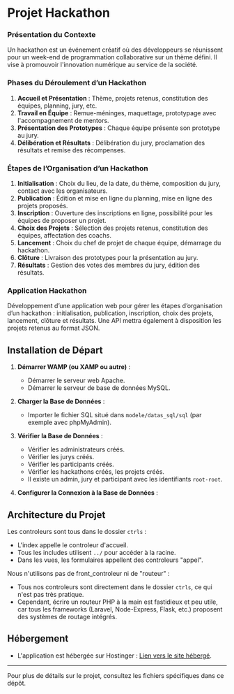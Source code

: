 # Projet Hackathon

### Présentation du Contexte
Un hackathon est un événement créatif où des développeurs se réunissent pour un week-end de programmation collaborative sur un thème défini. Il vise à promouvoir l'innovation numérique au service de la société.

### Phases du Déroulement d’un Hackathon
1. **Accueil et Présentation** : Thème, projets retenus, constitution des équipes, planning, jury, etc.
2. **Travail en Équipe** : Remue-méninges, maquettage, prototypage avec l'accompagnement de mentors.
3. **Présentation des Prototypes** : Chaque équipe présente son prototype au jury.
4. **Délibération et Résultats** : Délibération du jury, proclamation des résultats et remise des récompenses.

### Étapes de l’Organisation d’un Hackathon
1. **Initialisation** : Choix du lieu, de la date, du thème, composition du jury, contact avec les organisateurs.
2. **Publication** : Édition et mise en ligne du planning, mise en ligne des projets proposés.
3. **Inscription** : Ouverture des inscriptions en ligne, possibilité pour les équipes de proposer un projet.
4. **Choix des Projets** : Sélection des projets retenus, constitution des équipes, affectation des coachs.
5. **Lancement** : Choix du chef de projet de chaque équipe, démarrage du hackathon.
6. **Clôture** : Livraison des prototypes pour la présentation au jury.
7. **Résultats** : Gestion des votes des membres du jury, édition des résultats.

### Application Hackathon
Développement d’une application web pour gérer les étapes d’organisation d’un hackathon : initialisation, publication, inscription, choix des projets, lancement, clôture et résultats. Une API mettra également à disposition les projets retenus au format JSON.

## Installation de Départ

1. **Démarrer WAMP (ou XAMP ou autre)** :
   - Démarrer le serveur web Apache.
   - Démarrer le serveur de base de données MySQL.

2. **Charger la Base de Données** :
   - Importer le fichier SQL situé dans `modele/datas_sql/sql` (par exemple avec phpMyAdmin).

3. **Vérifier la Base de Données** :
   - Vérifier les administrateurs créés.
   - Vérifier les jurys créés.
   - Vérifier les participants créés.
   - Vérifier les hackathons créés, les projets créés.
   - Il existe un admin, jury et participant avec les identifiants `root-root`.

4. **Configurer la Connexion à la Base de Données** :

## Architecture du Projet

Les controleurs sont tous dans le dossier `ctrls` :
- L'index appelle le controleur d'accueil.
- Tous les includes utilisent `../` pour accéder à la racine.
- Dans les vues, les formulaires appellent des controleurs "appel".

Nous n'utilisons pas de front_controleur ni de "routeur" :
- Tous nos controleurs sont directement dans le dossier `ctrls`, ce qui n'est pas très pratique.
- Cependant, écrire un routeur PHP à la main est fastidieux et peu utile, car tous les frameworks (Laravel, Node-Express, Flask, etc.) proposent des systèmes de routage intégrés.

## Hébergement
- L'application est hébergée sur Hostinger : [Lien vers le site hébergé](https://projethackathon.fr/).

---

Pour plus de détails sur le projet, consultez les fichiers spécifiques dans ce dépôt.

